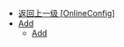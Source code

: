 - [返回上一级 [OnlineConfig]](en-US/OnlineFunctions/OnlineConfig/)
- [Add](en-US/OnlineFunctions/OnlineConfig/Add/)
  - [Add](en-US/OnlineFunctions/OnlineConfig/Add/Add.md)
